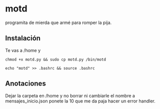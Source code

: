 # motd

programita de mierda que armé para romper la pija.

## Instalación
Te vas a /home y
```
chmod +x motd.py && sudo cp motd.py /bin/motd
```
```
echo "motd" >> .bashrc && source .bashrc
```
## Anotaciones
Dejar la carpeta en /home y no borrar ni cambiarle el nombre a mensajes_inicio.json
ponete la 10 que me da paja hacer un error handler.
